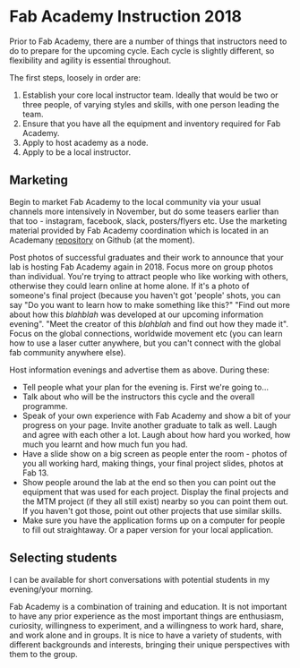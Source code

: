 # Fab Academy Instruction 2018

Prior to Fab Academy, there are a number of things that instructors need to do to prepare for the upcoming cycle. Each cycle is slightly different, so flexibility and agility is essential throughout.

The first steps, loosely in order are:

1. Establish your core local instructor team. Ideally that would be two or three people, of varying styles and skills, with one person leading the team.
2. Ensure that you have all the equipment and inventory required for Fab Academy.
3. Apply to host academy as a node.
4. Apply to be a local instructor.

## Marketing

Begin to market Fab Academy to the local community via your usual channels more intensively in November, but do some teasers earlier than that too - instagram, facebook, slack, posters/flyers etc. Use the marketing material provided by Fab Academy coordination which is located in an Academany [repository](https://github.com/Academany) on Github (at the moment). 

Post photos of successful graduates and their work to announce that your lab is hosting Fab Academy again in 2018. Focus more on group photos than individual. You're trying to attract people who like working with others, otherwise they could learn online at home alone. If it's a photo of someone's final project (because you haven't got 'people' shots, you can say "Do you want to learn how to make something like this?" "Find out more about how this _blahblah_ was developed at our upcoming information evening". "Meet the creator of this _blahblah_ and find out how they made it". Focus on the global connections, worldwide movement etc (you can learn how to use a laser cutter anywhere, but you can't connect with the global fab community anywhere else). 

Host information evenings and advertise them as above. During these:

- Tell people what your plan for the evening is. First we're going to...
- Talk about who will be the instructors this cycle and the overall programme. 
- Speak of your own experience with Fab Academy and show a bit of your progress on your page. Invite another graduate to talk as well. Laugh and agree with each other a lot. Laugh about how hard you worked, how much you learnt and how much fun you had. 
- Have a slide show on a big screen as people enter the room - photos of you all working hard, making things, your final project slides, photos at Fab 13. 
- Show people around the lab at the end so then you can point out the equipment that was used for each project. Display the final projects and the MTM project (if they all still exist) nearby so you can point them out. If you haven't got those, point out other projects that use similar skills. 
- Make sure you have the application forms up on a computer for people to fill out straightaway. Or a paper version for your local application. 

## Selecting students

I can be available for short conversations with potential students in my evening/your morning. 

Fab Academy is a combination of training and education. It is not important to have any prior experience as the most important things are enthusiasm, curiosity, willingness to experiment, and a willingness to work hard, share, and work alone and in groups. It is nice to have a variety of students, with different backgrounds and interests, bringing their unique perspectives with them to the group.
